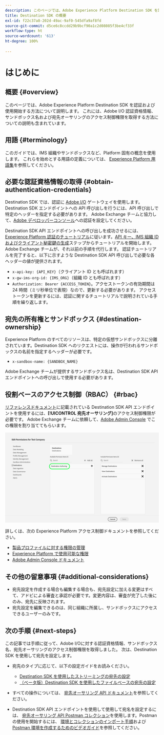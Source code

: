 ```yaml
---
description: このページでは、Adobe Experience Platform Destination SDK を認証および使用開始する方法について説明します。 これには、Adobe I/O 認証資格情報、サンドボックス名および宛先オーサリングのアクセス制御権限を取得する方法についての説明も含まれています。
title: Destination SDK の概要
exl-id: f22c37a8-202d-49ac-9af0-545dfa9af8fd
source-git-commit: d5ce6c8ccdd29b9bcf90a1c2d08085f3be4cf33f
workflow-type: ht
source-wordcount: '613'
ht-degree: 100%

---
```


# はじめに

## 概要 {#overview}

このページでは、Adobe Experience Platform Destination SDK を認証および使用開始する方法について説明します。 これには、Adobe I/O 認証資格情報、サンドボックス名および宛先オーサリングのアクセス制御権限を取得する方法についての説明も含まれています。

## 用語 {#terminology}

このガイドでは、IMS 組織やサンドボックスなど、Platform 固有の概念を使用します。 これらを始めとする用語の定義については、 [Experience Platform 用語集](https://experienceleague.adobe.com/docs/experience-platform/landing/glossary.html?lang=ja)を参照してください。

## 必要な認証資格情報の取得 {#obtain-authentication-credentials}

Destination SDK では、認証に [Adobe I/O](https://www.adobe.io/) ゲートウェイを使用します。 Destination SDK エンドポイントへの API 呼び出しを行うには、API 呼び出しで特定のヘッダーを指定する必要があります。 Adobe Exchange チームと協力して、[Adobe デベロッパーコンソール](https://developer.adobe.com/console)への認証を設定してください。

Destination SDK API エンドポイントへの呼び出しを成功させるには、 [Experience Platform 認証のチュートリアル](https://experienceleague.adobe.com/docs/experience-platform/landing/platform-apis/api-authentication.html?lang=ja)に従います。[API キー、IMS 組織 ID およびクライアント秘密鍵の生成](https://experienceleague.adobe.com/docs/experience-platform/landing/platform-apis/api-authentication.html?lang=ja#api-ims-secret)ステップからチュートリアルを開始します。 Adobe Exchange チームが、それ以前の手順を代行します。 認証チュートリアルを完了すると、以下に示すような Destination SDK API 呼び出しで必要な各ヘッダーの値が提供されます。

* `x-api-key: {API_KEY}`（クライアント ID とも呼ばれます）
* `x-gw-ims-org-id: {IMS_ORG}`（組織 ID とも呼ばれます）
* `Authorization: Bearer {ACCESS_TOKEN}`。アクセストークンの有効期間は 24 時間（ミリ秒単位で表現）なので、更新する必要があります。 アクセストークンを更新するには、認証に関するチュートリアルで説明されている手順を繰り返します。

<!--

### Obtain `Authorization: Bearer {ACCESS_TOKEN}`

To obtain the `{ACCESS_TOKEN}`, you must generate a JWT token and exchange it for the access token. Follow the steps below:

1. Follow the instructions in the [Generate JWT section](https://www.adobe.io/apis/experienceplatform/console/docs.html#!AdobeDocs/adobeio-console/master/credentials.md) in the credentials guide.
2. Follow the instructions in [Step 3: try it](https://www.adobe.io/authentication/auth-methods.html#!AdobeDocs/adobeio-auth/master/AuthenticationOverview/ServiceAccountIntegration.md) in the Service account connection guide.

You now have the required authentication headers `x-api-key: {API_KEY}`, `x-gw-ims-org-id: {IMS_ORG}`, and `Authorization: Bearer {ACCESS_TOKEN}`.

>[!NOTE]
>
>The access token has an expiration time of 24 hours, expressed in milliseconds, so you will have to refresh it. To refresh the access token, repeat the steps outlined in this section.

-->

## 宛先の所有権とサンドボックス {#destination-ownership}

Experience Platform のすべてのリソースは、特定の仮想サンドボックスに分離されています。Destination SDK へのリクエストには、操作が行われるサンドボックスの名前を指定するヘッダーが必要です。

* `x-sandbox-name: {SANDBOX_NAME}`

Adobe Exchange チームが提供するサンドボックス名は、Destination SDK API エンドポイントへの呼び出しで使用する必要があります。

## 役割ベースのアクセス制御（RBAC） {#rbac}

[リファレンスドキュメント](./configuration-options.md)に記載されている Destination SDK API エンドポイントを使用するには、**[!UICONTROL 宛先オーサリング]**&#x200B;のアクセス制御権限が必要です。 Adobe Exchange チームに依頼して、[Adobe Admin Console](https://adminconsole.adobe.com/) でこの権限を割り当ててもらいます。

![宛先オーサリング権限](./assets/destination-authoring-permission.png)

詳しくは、次の Experience Platform アクセス制御ドキュメントを参照してください。

* [製品プロファイルに対する権限の管理](/help/access-control/ui/permissions.md)
* [Experience Platform で使用可能な権限](/help/access-control/home.md#permissions)
* [Adobe Admin Console ドキュメント](https://helpx.adobe.com/jp/enterprise/using/admin-console.html)

## その他の留意事項 {#additional-considerations}

* 宛先設定を作成する場合も編集する場合も、宛先設定に加える変更はすべて、アドビによる審査と承認が必要です。変更内容は、審査が完了した後にのみ、宛先に反映されます。
* 宛先設定を編集できるのは、同じ組織に所属し、サンドボックスにアクセスできるユーザーのみです。

## 次の手順 {#next-steps}

この記事では手順に従って、Adobe I/Oに対する認証資格情報、サンドボックス名、宛先オーサリングのアクセス制御権限を取得しました。 次は、Destination SDK を使用して宛先を設定します。

* 宛先のタイプに応じて、以下の設定ガイドをお読みください。

   * [Destination SDK を使用したストリーミングの宛先の設定](./configure-destination-instructions.md)
   * [（ベータ版）Destination SDK を使用したファイルベースの宛先の設定](./configure-file-based-destination-instructions.md)

* すべての操作については、 [宛先オーサリング API ドキュメント](https://www.adobe.io/experience-platform-apis/references/destination-authoring/)を参照してください。
* Destination SDK API エンドポイントを使用して使用して宛名を設定するには、 [宛先オーサリング API Postman コレクション](https://github.com/adobe/experience-platform-postman-samples/blob/master/apis/experience-platform/Destination%20Authoring%20API.postman_collection.json)を使用します。Postman の使用を開始するには、 [環境とコレクションのインポート手順](https://learning.postman.com/docs/getting-started/importing-and-exporting-data/)および [Postman 環境を作成するためのビデオガイド](https://video.tv.adobe.com/v/28832)を参照してください。
